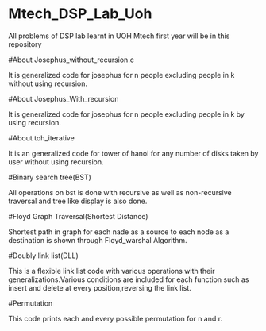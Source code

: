 # Mtech_DSP_Lab_Uoh
All problems of DSP lab learnt in UOH Mtech first year will be in this repository

#About Josephus_without_recursion.c

It is generalized code for josephus for n people excluding people in k without using recursion.

#About Josephus_With_recursion

It is generalized code for josephus for n people excluding people in k by using recursion.

#About toh_iterative

It is an generalized code for tower of hanoi for any number of disks taken by user without using recursion.

#Binary search tree(BST)

All operations on bst is done with recursive as well as non-recursive traversal and tree like display is also done.

#Floyd Graph Traversal(Shortest Distance)

Shortest path in graph for each nade as a source to each node as a destination is shown through Floyd_warshal Algorithm.

#Doubly link list(DLL)

This is a flexible link list code with various operations with their generalizations.Various conditions are included for each function such as insert and delete at every position,reversing the link list.

#Permutation 

This code prints each and every possible permutation for n and r.  

